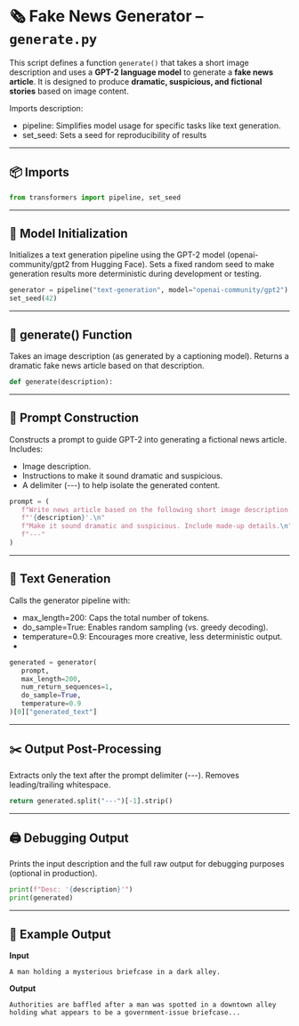 # 🗞️ Fake News Generator – `generate.py`
This script defines a function `generate()` that takes a short image description and
uses a **GPT-2 language model** to generate a **fake news article**. It is designed 
to produce **dramatic, suspicious, and fictional stories** based on image content.

Imports description: 
 - pipeline: Simplifies model usage for specific tasks like text generation.
 - set_seed: Sets a seed for reproducibility of results

---

## 📦 Imports

```python
from transformers import pipeline, set_seed
```

---

## 🧠 Model Initialization

Initializes a text generation pipeline using the GPT-2 model (openai-community/gpt2 from Hugging Face).
Sets a fixed random seed to make generation results more deterministic during development or testing.

```python
generator = pipeline("text-generation", model="openai-community/gpt2")
set_seed(42)
```

---

## 📝 generate() Function

Takes an image description (as generated by a captioning model).
Returns a dramatic fake news article based on that description.

```python
def generate(description):
```

---


## 🧾 Prompt Construction

Constructs a prompt to guide GPT-2 into generating a fictional news article.
Includes:
 - Image description.
 - Instructions to make it sound dramatic and suspicious.
 - A delimiter (---) to help isolate the generated content.

```python
prompt = (
   f"Write news article based on the following short image description:\n"
   f"'{description}'.\n"
   f"Make it sound dramatic and suspicious. Include made-up details.\n"
   f"---"
)
```

---


## 🧠 Text Generation

Calls the generator pipeline with:
 - max_length=200: Caps the total number of tokens.
 - do_sample=True: Enables random sampling (vs. greedy decoding).
 - temperature=0.9: Encourages more creative, less deterministic output.
 - 
```python
generated = generator(
   prompt,
   max_length=200,
   num_return_sequences=1,
   do_sample=True,
   temperature=0.9
)[0]["generated_text"]
```


---

## ✂️ Output Post-Processing
Extracts only the text after the prompt delimiter (---).
Removes leading/trailing whitespace.

```python
return generated.split("---")[-1].strip()
```

---


## 🖨️ Debugging Output

Prints the input description and the full raw output for debugging purposes (optional in production).

```python
print(f"Desc: '{description}'")
print(generated)
```

---


## 🧪 Example Output 

**Input**
```text
A man holding a mysterious briefcase in a dark alley.
```
**Output**
```text
Authorities are baffled after a man was spotted in a downtown alley holding what appears to be a government-issue briefcase...
```